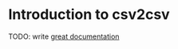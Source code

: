 # Introduction to csv2csv

TODO: write [great documentation](http://jacobian.org/writing/great-documentation/what-to-write/)
